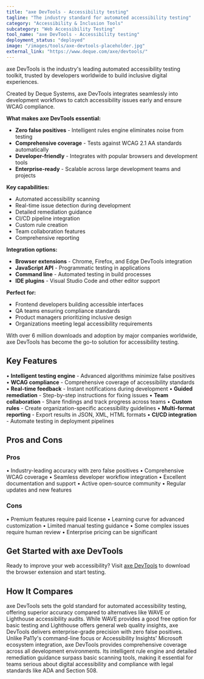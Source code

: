 ```yaml
---
title: "axe DevTools - Accessibility testing"
tagline: "The industry standard for automated accessibility testing"
category: "Accessibility & Inclusion Tools"
subcategory: "Web Accessibility Testing"
tool_name: "axe DevTools - Accessibility testing"
deployment_status: "deployed"
image: "/images/tools/axe-devtools-placeholder.jpg"
external_link: "https://www.deque.com/axe/devtools/"
---
```

axe DevTools is the industry's leading automated accessibility testing toolkit, trusted by developers worldwide to build inclusive digital experiences.

Created by Deque Systems, axe DevTools integrates seamlessly into development workflows to catch accessibility issues early and ensure WCAG compliance.

**What makes axe DevTools essential:**
- **Zero false positives** - Intelligent rules engine eliminates noise from testing
- **Comprehensive coverage** - Tests against WCAG 2.1 AA standards automatically
- **Developer-friendly** - Integrates with popular browsers and development tools
- **Enterprise-ready** - Scalable across large development teams and projects

**Key capabilities:**
- Automated accessibility scanning
- Real-time issue detection during development
- Detailed remediation guidance
- CI/CD pipeline integration
- Custom rule creation
- Team collaboration features
- Comprehensive reporting

**Integration options:**
- **Browser extensions** - Chrome, Firefox, and Edge DevTools integration
- **JavaScript API** - Programmatic testing in applications
- **Command line** - Automated testing in build processes
- **IDE plugins** - Visual Studio Code and other editor support

**Perfect for:**
- Frontend developers building accessible interfaces
- QA teams ensuring compliance standards
- Product managers prioritizing inclusive design
- Organizations meeting legal accessibility requirements

With over 6 million downloads and adoption by major companies worldwide, axe DevTools has become the go-to solution for accessibility testing.

## Key Features

• **Intelligent testing engine** - Advanced algorithms minimize false positives
• **WCAG compliance** - Comprehensive coverage of accessibility standards
• **Real-time feedback** - Instant notifications during development
• **Guided remediation** - Step-by-step instructions for fixing issues
• **Team collaboration** - Share findings and track progress across teams
• **Custom rules** - Create organization-specific accessibility guidelines
• **Multi-format reporting** - Export results in JSON, XML, HTML formats
• **CI/CD integration** - Automate testing in deployment pipelines

## Pros and Cons

### Pros
• Industry-leading accuracy with zero false positives
• Comprehensive WCAG coverage
• Seamless developer workflow integration
• Excellent documentation and support
• Active open-source community
• Regular updates and new features

### Cons
• Premium features require paid license
• Learning curve for advanced customization
• Limited manual testing guidance
• Some complex issues require human review
• Enterprise pricing can be significant

## Get Started with axe DevTools

Ready to improve your web accessibility? Visit [axe DevTools](https://www.deque.com/axe/devtools/) to download the browser extension and start testing.

## How It Compares

axe DevTools sets the gold standard for automated accessibility testing, offering superior accuracy compared to alternatives like WAVE or Lighthouse accessibility audits. While WAVE provides a good free option for basic testing and Lighthouse offers general web quality insights, axe DevTools delivers enterprise-grade precision with zero false positives. Unlike Pa11y's command-line focus or Accessibility Insights' Microsoft ecosystem integration, axe DevTools provides comprehensive coverage across all development environments. Its intelligent rule engine and detailed remediation guidance surpass basic scanning tools, making it essential for teams serious about digital accessibility and compliance with legal standards like ADA and Section 508.